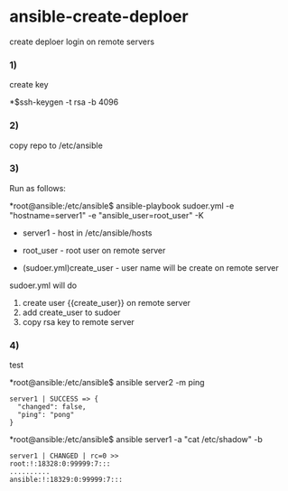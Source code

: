 # ansible-create-deploer 
create deploer login on remote servers

### 1)

create key

*$ssh-keygen -t rsa -b 4096

### 2)

copy repo to /etc/ansible

### 3)

Run as follows:

*root@ansible:/etc/ansible$ ansible-playbook sudoer.yml -e "hostname=server1" -e "ansible_user=root_user" -K

- server1 - host in /etc/ansible/hosts

- root_user - root user on remote server

- (sudoer.yml)create_user - user name will be create on remote server

sudoer.yml will do

1. create user {{create_user}} on remote server
2. add create_user to sudoer
3. copy rsa key to remote server

### 4)

test

*root@ansible:/etc/ansible$ ansible server2 -m ping

    server1 | SUCCESS => {
      "changed": false,
      "ping": "pong"
    }


*root@ansible:/etc/ansible$ ansible server1 -a "cat /etc/shadow" -b

    server1 | CHANGED | rc=0 >>
    root:!:18328:0:99999:7:::
    ..........
    ansible:!:18329:0:99999:7:::


